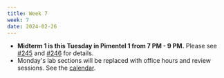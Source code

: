 ```yaml
---
title: Week 7
week: 7
date: 2024-02-26
---
```


- **Midterm 1 is this Tuesday in Pimentel 1 from 7 PM - 9 PM.** Please see [#245](https://edstem.org/us/courses/52891/discussion/4399175) and [#246](https://edstem.org/us/courses/52891/discussion/4399181) for details.
- Monday's lab sections will be replaced with office hours and review sessions. See the [calendar](calendar/).

